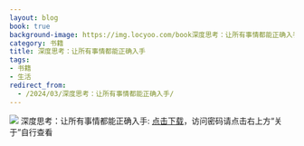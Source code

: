 ```yaml
---
layout: blog
book: true
background-image: https://img.locyoo.com/book深度思考：让所有事情都能正确入手.jpg
category: 书籍
title: 深度思考：让所有事情都能正确入手
tags:
- 书籍
- 生活
redirect_from:
  - /2024/03/深度思考：让所有事情都能正确入手/
---
```

![](https://img.locyoo.com/book深度思考：让所有事情都能正确入手.jpg)
深度思考：让所有事情都能正确入手: <a name = "ref1" href="https://url18.ctfile.com/f/50983618-1418301725-f80809?p=3619">点击下载</a>，访问密码请点击右上方“关于”自行查看